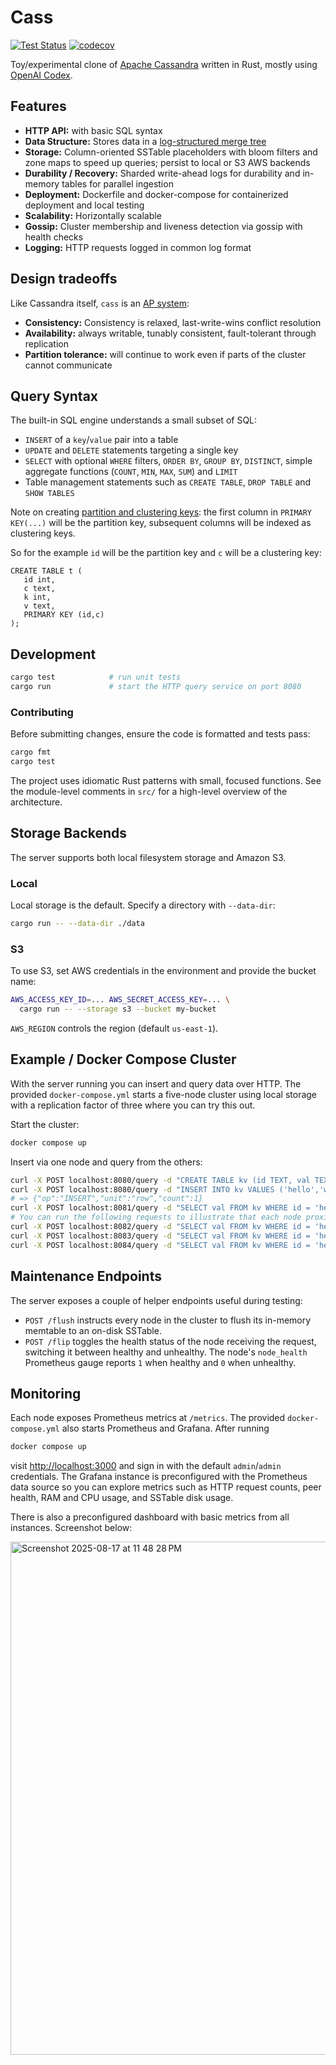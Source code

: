 # Cass
[![Test Status](https://github.com/mweiden/cass/actions/workflows/ci.yml/badge.svg)](https://github.com/mweiden/cass/actions/workflows/ci.yml) [![codecov](https://codecov.io/gh/mweiden/cass/branch/main/graph/badge.svg)](https://codecov.io/gh/mweiden/cass)

Toy/experimental clone of [Apache Cassandra](https://en.wikipedia.org/wiki/Apache_Cassandra) written in Rust, mostly using [OpenAI Codex](https://chatgpt.com/codex).

## Features

- **HTTP API:** with basic SQL syntax
- **Data Structure:** Stores data in a [log-structured merge tree](https://en.wikipedia.org/wiki/Log-structured_merge-tree)
- **Storage:** Column-oriented SSTable placeholders with bloom filters and zone maps to speed up queries; persist to local or S3 AWS backends
- **Durability / Recovery:** Sharded write-ahead logs for durability and in-memory tables for parallel ingestion
- **Deployment:** Dockerfile and docker-compose for containerized deployment and local testing
- **Scalability:** Horizontally scalable
- **Gossip:** Cluster membership and liveness detection via gossip with health checks
- **Logging:** HTTP requests logged in common log format

## Design tradeoffs

Like Cassandra itself, `cass` is an [AP system](https://en.wikipedia.org/wiki/CAP_theorem):

- **Consistency:** Consistency is relaxed, last-write-wins conflict resolution
- **Availability:** always writable, tunably consistent, fault-tolerant through replication
- **Partition tolerance:** will continue to work even if parts of the cluster cannot communicate

## Query Syntax

The built-in SQL engine understands a small subset of SQL:

- `INSERT` of a `key`/`value` pair into a table
- `UPDATE` and `DELETE` statements targeting a single key
- `SELECT` with optional `WHERE` filters, `ORDER BY`, `GROUP BY`,
  `DISTINCT`, simple aggregate functions (`COUNT`, `MIN`, `MAX`, `SUM`)
  and `LIMIT`
- Table management statements such as `CREATE TABLE`, `DROP TABLE` and
  `SHOW TABLES`

Note on creating [partition and clustering keys](https://cassandra.apache.org/doc/4.0/cassandra/data_modeling/intro.html#partitions):
the first column in `PRIMARY KEY(...)` will be the partition key, subsequent columns will be indexed as clustering keys.

So for the example `id` will be the partition key and `c` will be a clustering key:

```
CREATE TABLE t (
   id int,
   c text,
   k int,
   v text,
   PRIMARY KEY (id,c)
);
```

## Development

```bash
cargo test            # run unit tests
cargo run             # start the HTTP query service on port 8080
```

### Contributing

Before submitting changes, ensure the code is formatted and tests pass:

```bash
cargo fmt
cargo test
```

The project uses idiomatic Rust patterns with small, focused functions. See the
module-level comments in `src/` for a high-level overview of the architecture.

## Storage Backends

The server supports both local filesystem storage and Amazon S3.

### Local

Local storage is the default. Specify a directory with `--data-dir`:

```bash
cargo run -- --data-dir ./data
```

### S3

To use S3, set AWS credentials in the environment and provide the bucket
name:

```bash
AWS_ACCESS_KEY_ID=... AWS_SECRET_ACCESS_KEY=... \
  cargo run -- --storage s3 --bucket my-bucket
```

`AWS_REGION` controls the region (default `us-east-1`).


## Example / Docker Compose Cluster

With the server running you can insert and query data over HTTP. The provided `docker-compose.yml` starts a five-node cluster using local
storage with a replication factor of three where you can try this out.

Start the cluster:

```bash
docker compose up
```

Insert via one node and query from the others:

```bash
curl -X POST localhost:8080/query -d "CREATE TABLE kv (id TEXT, val TEXT, PRIMARY KEY(id))"
curl -X POST localhost:8080/query -d "INSERT INTO kv VALUES ('hello','world')"
# => {"op":"INSERT","unit":"row","count":1}
curl -X POST localhost:8081/query -d "SELECT val FROM kv WHERE id = 'hello'"
# You can run the following requests to illustrate that each node proxies requests to the replicas owning the parition key
curl -X POST localhost:8082/query -d "SELECT val FROM kv WHERE id = 'hello'"
curl -X POST localhost:8083/query -d "SELECT val FROM kv WHERE id = 'hello'"
curl -X POST localhost:8084/query -d "SELECT val FROM kv WHERE id = 'hello'"
```

## Maintenance Endpoints

The server exposes a couple of helper endpoints useful during testing:

- `POST /flush` instructs every node in the cluster to flush its in-memory
  memtable to an on-disk SSTable.
- `POST /flip` toggles the health status of the node receiving the request,
  switching it between healthy and unhealthy. The node's `node_health`
  Prometheus gauge reports `1` when healthy and `0` when unhealthy.

## Monitoring

Each node exposes Prometheus metrics at `/metrics`. The provided
`docker-compose.yml` also starts Prometheus and Grafana. After running

```bash
docker compose up
```

visit <http://localhost:3000> and sign in with the default
`admin`/`admin` credentials. The Grafana instance is preconfigured with the
Prometheus data source so you can explore metrics such as HTTP request
counts, peer health, RAM and CPU usage, and SSTable disk usage.

There is also a preconfigured dashboard with basic metrics from all instances. Screenshot below:

<img width="1257" height="821" alt="Screenshot 2025-08-17 at 11 48 28 PM" src="https://github.com/user-attachments/assets/cbaf71aa-c726-4c6a-a1eb-422060aecd0a" />


